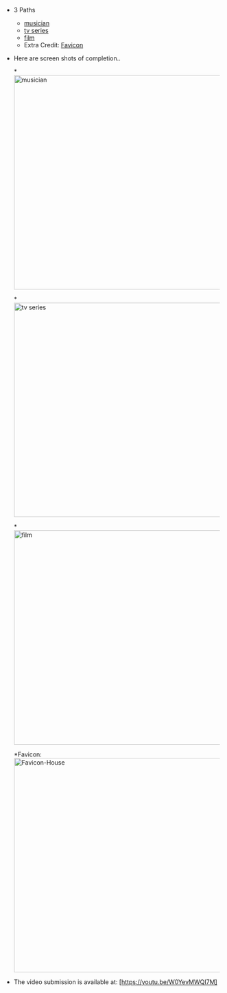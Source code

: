 * 3 Paths
  * [musician](http://localhost:4000/musician)
  * [tv series](http://localhost:4000/tvseries.html)
  * [film](http://localhost:4000/film)
  * Extra Credit: [Favicon](http://localhost:4000/favicon.ico)


    
* Here are screen shots of completion..

    *<img alt="musician" src="https://github.com/mallywal/cs533-f23/assets/144044644/f3626a68-8abf-433f-b5d3-bd5e4c1b2a69" width="500">

    *<img alt="tv series" src="https://github.com/mallywal/cs533-f23/assets/144044644/8170a4be-6750-4c51-8ae3-aa23f52db3ad" width="500">

    *<img  alt="film" src="https://github.com/mallywal/cs533-f23/assets/144044644/ee86ef71-aae3-4990-afc7-9dc319d30681" width="500">

    *Favicon:
      <img alt="Favicon-House" src="https://github.com/mallywal/cs533-f23/assets/144044644/d0761ad6-abb5-47be-bee1-37619101dce9" width="500">


* The video submission is available at: [https://youtu.be/W0YevMWQI7M]
